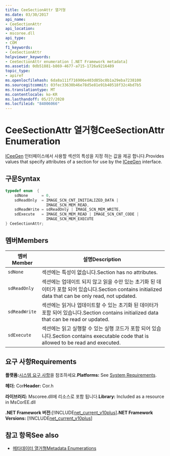 ```yaml
---
title: CeeSectionAttr 열거형
ms.date: 03/30/2017
api_name:
- CeeSectionAttr
api_location:
- mscoree.dll
api_type:
- COM
f1_keywords:
- CeeSectionAttr
helpviewer_keywords:
- CeeSectionAttr enumeration [.NET Framework metadata]
ms.assetid: 0db51881-b869-4677-a715-1726a9216489
topic_type:
- apiref
ms.openlocfilehash: 6da8a111f716906e403d85bc0b1a29eba7238100
ms.sourcegitcommit: 03fec33630b46e78d5e81e91b40518f32c4bd7b5
ms.translationtype: MT
ms.contentlocale: ko-KR
ms.lasthandoff: 05/27/2020
ms.locfileid: "84006066"
---
```

# <a name="ceesectionattr-enumeration"></a><span data-ttu-id="18512-102">CeeSectionAttr 열거형</span><span class="sxs-lookup"><span data-stu-id="18512-102">CeeSectionAttr Enumeration</span></span>
<span data-ttu-id="18512-103">[ICeeGen](iceegen-interface.md) 인터페이스에서 사용할 섹션의 특성을 지정 하는 값을 제공 합니다.</span><span class="sxs-lookup"><span data-stu-id="18512-103">Provides values that specify attributes of a section for use by the [ICeeGen](iceegen-interface.md) interface.</span></span>  
  
## <a name="syntax"></a><span data-ttu-id="18512-104">구문</span><span class="sxs-lookup"><span data-stu-id="18512-104">Syntax</span></span>  
  
```cpp  
typedef enum  {  
    sdNone      = 0,  
    sdReadOnly  = IMAGE_SCN_CNT_INITIALIZED_DATA |  
                  IMAGE_SCN_MEM_READ,  
    sdReadWrite = sdReadOnly | IMAGE_SCN_MEM_WRITE,  
    sdExecute   = IMAGE_SCN_MEM_READ | IMAGE_SCN_CNT_CODE |  
                  IMAGE_SCN_MEM_EXECUTE  
} CeeSectionAttr;  
```  
  
## <a name="members"></a><span data-ttu-id="18512-105">멤버</span><span class="sxs-lookup"><span data-stu-id="18512-105">Members</span></span>  
  
|<span data-ttu-id="18512-106">멤버</span><span class="sxs-lookup"><span data-stu-id="18512-106">Member</span></span>|<span data-ttu-id="18512-107">설명</span><span class="sxs-lookup"><span data-stu-id="18512-107">Description</span></span>|  
|------------|-----------------|  
|`sdNone`|<span data-ttu-id="18512-108">섹션에는 특성이 없습니다.</span><span class="sxs-lookup"><span data-stu-id="18512-108">Section has no attributes.</span></span>|  
|`sdReadOnly`|<span data-ttu-id="18512-109">섹션에는 업데이트 되지 않고 읽을 수만 있는 초기화 된 데이터가 포함 되어 있습니다.</span><span class="sxs-lookup"><span data-stu-id="18512-109">Section contains initialized data that can be only read, not updated.</span></span>|  
|`sdReadWrite`|<span data-ttu-id="18512-110">섹션에는 읽거나 업데이트할 수 있는 초기화 된 데이터가 포함 되어 있습니다.</span><span class="sxs-lookup"><span data-stu-id="18512-110">Section contains initialized data that can be read or updated.</span></span>|  
|`sdExecute`|<span data-ttu-id="18512-111">섹션에는 읽고 실행할 수 있는 실행 코드가 포함 되어 있습니다.</span><span class="sxs-lookup"><span data-stu-id="18512-111">Section contains executable code that is allowed to be read and executed.</span></span>|  
  
## <a name="requirements"></a><span data-ttu-id="18512-112">요구 사항</span><span class="sxs-lookup"><span data-stu-id="18512-112">Requirements</span></span>  
 <span data-ttu-id="18512-113">**플랫폼:**[시스템 요구 사항](../../get-started/system-requirements.md)을 참조하세요.</span><span class="sxs-lookup"><span data-stu-id="18512-113">**Platforms:** See [System Requirements](../../get-started/system-requirements.md).</span></span>  
  
 <span data-ttu-id="18512-114">**헤더:** Cor</span><span class="sxs-lookup"><span data-stu-id="18512-114">**Header:** Cor.h</span></span>  
  
 <span data-ttu-id="18512-115">**라이브러리:** Mscoree.dll에 리소스로 포함 됩니다.</span><span class="sxs-lookup"><span data-stu-id="18512-115">**Library:** Included as a resource in MsCorEE.dll</span></span>  
  
 <span data-ttu-id="18512-116">**.NET Framework 버전:**[!INCLUDE[net_current_v10plus](../../../../includes/net-current-v10plus-md.md)]</span><span class="sxs-lookup"><span data-stu-id="18512-116">**.NET Framework Versions:** [!INCLUDE[net_current_v10plus](../../../../includes/net-current-v10plus-md.md)]</span></span>  
  
## <a name="see-also"></a><span data-ttu-id="18512-117">참고 항목</span><span class="sxs-lookup"><span data-stu-id="18512-117">See also</span></span>

- [<span data-ttu-id="18512-118">메타데이터 열거형</span><span class="sxs-lookup"><span data-stu-id="18512-118">Metadata Enumerations</span></span>](metadata-enumerations.md)
